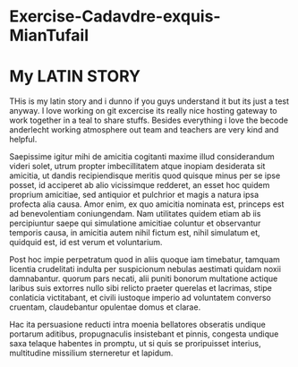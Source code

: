 # Exercise-Cadavdre-exquis-MianTufail
# My LATIN STORY
THis is my latin story and i dunno if you guys understand it but its just a test anyway.
I love working on git excercise its really nice hosting gateway to work together in a teal to share stuffs.
Besides everything i love the becode anderlecht working atmosphere out team and teachers are very kind and helpful.

Saepissime igitur mihi de amicitia cogitanti maxime illud considerandum videri solet, utrum propter imbecillitatem atque inopiam desiderata sit amicitia, ut dandis recipiendisque meritis quod quisque minus per se ipse posset, id acciperet ab alio vicissimque redderet, an esset hoc quidem proprium amicitiae, sed antiquior et pulchrior et magis a natura ipsa profecta alia causa. Amor enim, ex quo amicitia nominata est, princeps est ad benevolentiam coniungendam. Nam utilitates quidem etiam ab iis percipiuntur saepe qui simulatione amicitiae coluntur et observantur temporis causa, in amicitia autem nihil fictum est, nihil simulatum et, quidquid est, id est verum et voluntarium.

Post hoc impie perpetratum quod in aliis quoque iam timebatur, tamquam licentia crudelitati indulta per suspicionum nebulas aestimati quidam noxii damnabantur. quorum pars necati, alii puniti bonorum multatione actique laribus suis extorres nullo sibi relicto praeter querelas et lacrimas, stipe conlaticia victitabant, et civili iustoque imperio ad voluntatem converso cruentam, claudebantur opulentae domus et clarae.

Hac ita persuasione reducti intra moenia bellatores obseratis undique portarum aditibus, propugnaculis insistebant et pinnis, congesta undique saxa telaque habentes in promptu, ut si quis se proripuisset interius, multitudine missilium sterneretur et lapidum.
